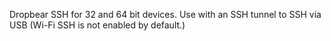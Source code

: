 Dropbear SSH for 32 and 64 bit devices. Use with an SSH tunnel to SSH via USB (Wi-Fi SSH is not enabled by default.)